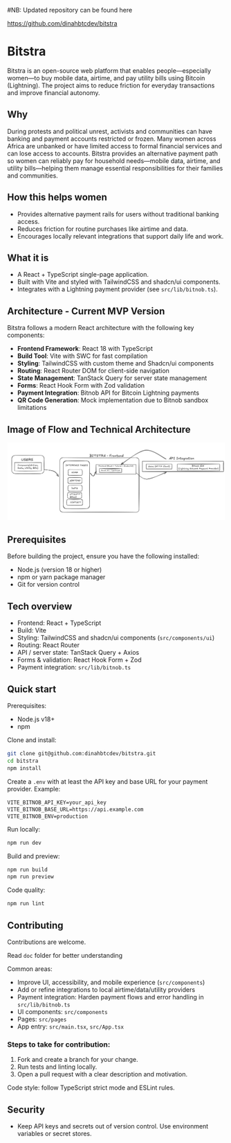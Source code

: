 #NB: Updated repository can be found here 

https://github.com/dinahbtcdev/bitstra

# Bitstra

Bitstra is an open-source web platform that enables people—especially women—to buy mobile data, airtime, and pay utility bills using Bitcoin (Lightning). The project aims to reduce friction for everyday transactions and improve financial autonomy.

## Why

During protests and political unrest, activists and communities can have banking and payment accounts restricted or frozen. Many women across Africa are unbanked or have limited access to formal financial services and can lose access to accounts. Bitstra provides an alternative payment path so women can reliably pay for household needs—mobile data, airtime, and utility bills—helping them manage essential responsibilities for their families and communities.

## How this helps women

- Provides alternative payment rails for users without traditional banking access.
- Reduces friction for routine purchases like airtime and data.
- Encourages locally relevant integrations that support daily life and work.

## What it is

- A React + TypeScript single-page application.
- Built with Vite and styled with TailwindCSS and shadcn/ui components.
- Integrates with a Lightning payment provider (see `src/lib/bitnob.ts`).

## Architecture - Current MVP Version

Bitstra follows a modern React architecture with the following key components:

- **Frontend Framework**: React 18 with TypeScript
- **Build Tool**: Vite with SWC for fast compilation
- **Styling**: TailwindCSS with custom theme and Shadcn/ui components
- **Routing**: React Router DOM for client-side navigation
- **State Management**: TanStack Query for server state management
- **Forms**: React Hook Form with Zod validation
- **Payment Integration**: Bitnob API for Bitcoin Lightning payments
- **QR Code Generation**: Mock implementation due to Bitnob sandbox limitations

## Image of Flow and Technical Architecture


![alt text](docs/mvp-techical-architecture.png)

## Prerequisites

Before building the project, ensure you have the following installed:

- Node.js (version 18 or higher)
- npm or yarn package manager
- Git for version control

## Tech overview

- Frontend: React + TypeScript
- Build: Vite
- Styling: TailwindCSS and shadcn/ui components (`src/components/ui`)
- Routing: React Router
- API / server state: TanStack Query + Axios
- Forms & validation: React Hook Form + Zod
- Payment integration: `src/lib/bitnob.ts`

## Quick start

Prerequisites:

- Node.js v18+
- npm

Clone and install:

```bash
git clone git@github.com:dinahbtcdev/bitstra.git
cd bitstra
npm install
```

Create a `.env` with at least the API key and base URL for your payment provider. Example:

```env
VITE_BITNOB_API_KEY=your_api_key
VITE_BITNOB_BASE_URL=https://api.example.com
VITE_BITNOB_ENV=production
```

Run locally:

```bash
npm run dev
```

Build and preview:

```bash
npm run build
npm run preview
```

Code quality:

```bash
npm run lint
```

## Contributing

Contributions are welcome. 

Read `doc` folder for better understanding

Common areas:
- Improve UI, accessibility, and mobile experience (`src/components`)
- Add or refine integrations to local airtime/data/utility providers
- Payment integration: Harden payment flows and error handling in `src/lib/bitnob.ts`
- UI components: `src/components`
- Pages: `src/pages`
- App entry: `src/main.tsx`, `src/App.tsx`

### Steps to take for contribution: 

1. Fork and create a branch for your change.
2. Run tests and linting locally.
3. Open a pull request with a clear description and motivation.

Code style: follow TypeScript strict mode and ESLint rules.

## Security

- Keep API keys and secrets out of version control. Use environment variables or secret stores.
